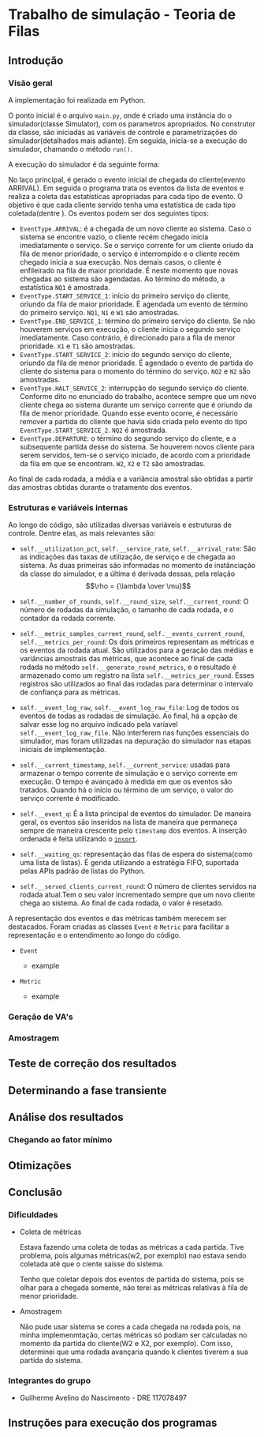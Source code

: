 # Trabalho de simulação - Teoria de Filas

## Introdução

### Visão geral

A implementação foi realizada em Python. 

O ponto inicial é o arquivo `main.py`, onde é criado uma instância do o simulador(classe Simulator), com os parametros apropriados. No construtor da classe, são iniciadas as variáveis de controle e parametrizações do simulador(detalhados mais adiante). Em seguida, inicia-se a execução do simulador, chamando o método `run()`.

A execução do simulador é da seguinte forma:

No laço principal, é gerado o evento inicial de chegada do cliente(evento ARRIVAL). Em seguida o programa trata os eventos da lista de eventos e realiza a coleta das estatísticas apropriadas para cada tipo de evento. O objetivo é que cada cliente servido tenha uma estatística de cada tipo coletada(dentre ). Os eventos podem ser dos seguintes tipos:

- `EventType.ARRIVAL`: é a chegada de um novo cliente ao sistema. Caso o sistema se encontre vazio, o cliente recém chegado inicia imediatamente o serviço. Se o serviço corrente for um cliente oriudo da fila de menor prioridade, o serviço é interrompido e o cliente recém chegado inicia a sua execução. Nos demais casos, o cliente é enfileirado na fila de maior prioridade. É neste momento que novas chegadas ao sistema são agendadas. Ao término do método, a estatística `NQ1` é amostrada.
- `EventType.START_SERVICE_1`: início do primeiro serviço do cliente, oriundo da fila de maior prioridade. É agendada um evento de término do primeiro serviço. `NQ1`, `N1` e `W1` são amostradas.
- `EventType.END_SERVICE_1`: término do primeiro serviço do cliente. Se não houverem serviços em execução, o cliente inicia o segundo serviço imediatamente. Caso contrário, é direcionado para a fila de menor prioridade. `X1` e `T1` são amostradas.
- `EventType.START_SERVICE_2`: início do segundo serviço do cliente, oriundo da fila de menor prioridade. É agendado o evento de partida do cliente do sistema para o momento do término do serviço. `NQ2` e `N2` são amostradas.
- `EventType.HALT_SERVICE_2`: interrupção do segundo serviço do cliente. Conforme dito no enunciado do trabalho, acontece sempre que um novo cliente chega ao sistema durante um serviço corrente que é oriundo da fila de menor prioridade. Quando esse evento ocorre, é necessário remover a partida do cliente que havia sido criada pelo evento do tipo `EventType.START_SERVICE_2`. `NQ2` é amostrada.
- `EventType.DEPARTURE`: o término do segundo serviço do cliente, e a subsequente partida desse do sistema. Se houverem novos cliente para serem servidos, tem-se o serviço iniciado, de acordo com a prioridade da fila em que se encontram. `W2`, `X2` e `T2` são amostradas.

Ao final de cada rodada, a média e a variância amostral são obtidas a partir das amostras obtidas durante o tratamento dos eventos.

### Estruturas e variáveis internas

Ao longo do código, são utilizadas diversas variáveis e estruturas de controle. Dentre elas, as mais relevantes são:

- `self.__utilization_pct`, `self.__service_rate`, `self.__arrival_rate`: São as indicações das taxas de utilização, de serviço e de chegada ao sistema. As duas primeiras são informadas no momento de instânciação da classe do simulador, e a última é derivada dessas, pela relação $$\rho = {\lambda \over \mu}$$

- `self.__number_of_rounds`, `self.__round_size`, `self.__current_round`: O número de rodadas da simulação, o tamanho de cada rodada, e o contador da rodada corrente.

- `self.__metric_samples_current_round`, `self.__events_current_round`, `self.__metrics_per_round`: Os dois primeiros representam as métricas e os eventos da rodada atual. São utilizados para a geração das médias e variâncias amostrais das métricas, que acontece ao final de cada rodada no método `self.__generate_round_metrics`, e o resultado é armazenado como um registro na lista `self.__metrics_per_round`. Esses registros são utilizados ao final das rodadas para determinar o intervalo de confiança para as métricas.

- `self.__event_log_raw`, `self.__event_log_raw_file`: Log de todos os eventos de todas as rodadas de simulação. Ao final, há a opção de salvar esse log no arquivo indicado pela varíavel `self.__event_log_raw_file`. Não interferem nas funções essenciais do simulador, mas foram utilizadas na depuração do simulador nas etapas iniciais de implementação.

- `self.__current_timestamp`, `self.__current_service`: usadas para armazenar o tempo corrente de simulação e o serviço corrente em execução. O tempo é avançado à medida em que os eventos são tratados. Quando há o início ou término de um serviço, o valor do serviço corrente é modificado.

- `self.__event_q`: É a lista principal de eventos do simulador. De maneira geral, os eventos são inseridos na lista de maneira que permaneça sempre de maneira crescente pelo `timestamp` dos eventos. A inserção ordenada é feita utilizando o [`insort`](https://docs.python.org/3/library/bisect.html#bisect.insort).

- `self.__waiting_qs`: representação das filas de espera do sistema(como uma lista de listas). É gerida utilizando a estratégia FIFO, suportada pelas APIs padrão de listas do Python.

- `self.__served_clients_current_round`: O número de clientes servidos na rodada atual.Tem o seu valor incrementado sempre que um novo cliente chega ao sistema. Ao final de cada rodada, o valor é resetado.

A representação dos eventos e das métricas também merecem ser destacados. Foram criadas as classes `Event` e `Metric` para facilitar a representação e o entendimento ao longo do código.

- `Event`
    - example

- `Metric`
    - example

### Geração de VA's

### Amostragem

## Teste de correção dos resultados

## Determinando a fase transiente

## Análise dos resultados
### Chegando ao fator mínimo

## Otimizações
## Conclusão

### Dificuldades
- Coleta de métricas

    Estava fazendo uma coleta de todas as métricas a cada partida. Tive problema, pois algumas métricas(w2, por exemplo) nao estava sendo coletada até que o ciente saísse do sistema.
    
    Tenho que coletar depois dos eventos de partida do sistema, pois se olhar para a chegada somente, não terei as métricas relativas à fila de menor prioridade.
- Amostragem

    Não pude usar sistema se cores a cada chegada na rodada pois, na minha implemenmtação, certas métricas só podiam ser calculadas no momento da partida do cliente(W2 e X2, por exemplo). Com isso, determinei que uma rodada avançaria quando k clientes tiverem a sua partida do sistema.
### Integrantes do grupo
- Guilherme Avelino do Nascimento - DRE 117078497

## Instruções para execução dos programas
